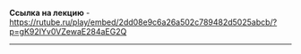 **Ссылка на лекцию** - https://rutube.ru/play/embed/2dd08e9c6a26a502c789482d5025abcb/?p=gK92IYv0VZewaE284aEG2Q

---

